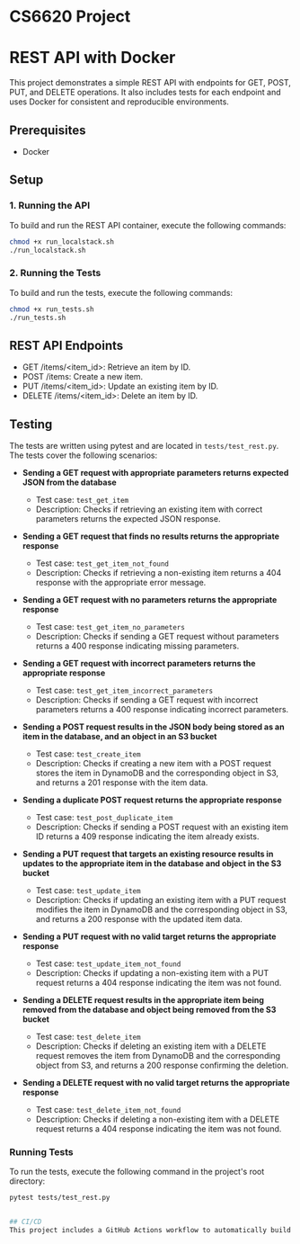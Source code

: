 # CS6620 Project

# REST API with Docker

This project demonstrates a simple REST API with endpoints for GET, POST, PUT, and DELETE operations. It also includes tests for each endpoint and uses Docker for consistent and reproducible environments.

## Prerequisites

- Docker

## Setup

### 1. Running the API

To build and run the REST API container, execute the following commands:

```sh
chmod +x run_localstack.sh
./run_localstack.sh
```

### 2. Running the Tests

To build and run the tests, execute the following commands:

```sh
chmod +x run_tests.sh
./run_tests.sh
```

## REST API Endpoints

- GET /items/<item_id>: Retrieve an item by ID.
- POST /items: Create a new item.
- PUT /items/<item_id>: Update an existing item by ID.
- DELETE /items/<item_id>: Delete an item by ID.

## Testing
The tests are written using pytest and are located in `tests/test_rest.py`. The tests cover the following scenarios:

- **Sending a GET request with appropriate parameters returns expected JSON from the database**
  - Test case: `test_get_item`
  - Description: Checks if retrieving an existing item with correct parameters returns the expected JSON response.

- **Sending a GET request that finds no results returns the appropriate response**
  - Test case: `test_get_item_not_found`
  - Description: Checks if retrieving a non-existing item returns a 404 response with the appropriate error message.

- **Sending a GET request with no parameters returns the appropriate response**
  - Test case: `test_get_item_no_parameters`
  - Description: Checks if sending a GET request without parameters returns a 400 response indicating missing parameters.

- **Sending a GET request with incorrect parameters returns the appropriate response**
  - Test case: `test_get_item_incorrect_parameters`
  - Description: Checks if sending a GET request with incorrect parameters returns a 400 response indicating incorrect parameters.

- **Sending a POST request results in the JSON body being stored as an item in the database, and an object in an S3 bucket**
  - Test case: `test_create_item`
  - Description: Checks if creating a new item with a POST request stores the item in DynamoDB and the corresponding object in S3, and returns a 201 response with the item data.

- **Sending a duplicate POST request returns the appropriate response**
  - Test case: `test_post_duplicate_item`
  - Description: Checks if sending a POST request with an existing item ID returns a 409 response indicating the item already exists.

- **Sending a PUT request that targets an existing resource results in updates to the appropriate item in the database and object in the S3 bucket**
  - Test case: `test_update_item`
  - Description: Checks if updating an existing item with a PUT request modifies the item in DynamoDB and the corresponding object in S3, and returns a 200 response with the updated item data.

- **Sending a PUT request with no valid target returns the appropriate response**
  - Test case: `test_update_item_not_found`
  - Description: Checks if updating a non-existing item with a PUT request returns a 404 response indicating the item was not found.

- **Sending a DELETE request results in the appropriate item being removed from the database and object being removed from the S3 bucket**
  - Test case: `test_delete_item`
  - Description: Checks if deleting an existing item with a DELETE request removes the item from DynamoDB and the corresponding object from S3, and returns a 200 response confirming the deletion.

- **Sending a DELETE request with no valid target returns the appropriate response**
  - Test case: `test_delete_item_not_found`
  - Description: Checks if deleting a non-existing item with a DELETE request returns a 404 response indicating the item was not found.

### Running Tests
To run the tests, execute the following command in the project's root directory:
```sh
pytest tests/test_rest.py


## CI/CD
This project includes a GitHub Actions workflow to automatically build and test the API on every push to the main branch or on pull requests targeting the main branch. The workflow is defined in .github/workflows/ci.yml